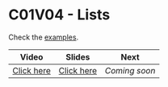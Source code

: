 # C01V04 - Lists

Check the [examples](./examples.py).

| Video                                      | Slides                                                                                                             | Next          |
|--------------------------------------------|--------------------------------------------------------------------------------------------------------------------|---------------|
| [Click here](https://youtu.be/qpO5LuBFK8U) | [Click here](https://docs.google.com/presentation/d/1JogZsMCza1-9QpNasbQ3gH3ZWkq85KPShDOKRJWlQiM/edit?usp=sharing) | *Coming soon* |

